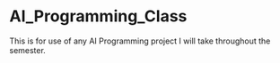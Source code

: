 # AI_Programming_Class
This is for use of any AI Programming project I will take throughout the semester.

